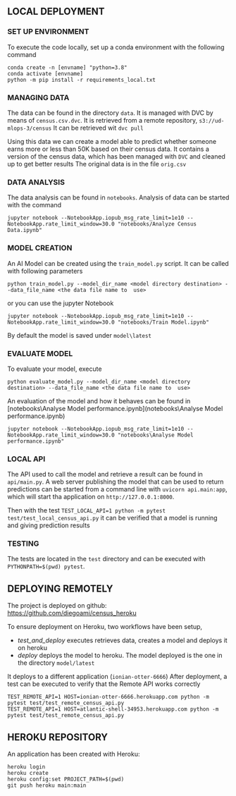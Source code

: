 ## LOCAL DEPLOYMENT

### SET UP ENVIRONMENT
To execute the code locally, set up a conda environment with the following command

```
conda create -n [envname] "python=3.8" 
conda activate [envname]
python -m pip install -r requirements_local.txt
```

### MANAGING DATA

The data can be found in the directory `data`. It is managed with DVC by means of `census.csv.dvc`.
It is retrieved from a remote repository, `s3://ud-mlops-3/census`
It can be retrieved wit `dvc pull`

Using this data we can create a model able to predict whether someone earns more or less than 50K based on their census data.
It contains a version of the census data, which has been managed with `DVC` and cleaned up to get better results
The original data is in the file `orig.csv`

### DATA ANALYSIS

The data analysis can be found in `notebooks`.
Analysis of data can be started with the command

```
jupyter notebook --NotebookApp.iopub_msg_rate_limit=1e10 --NotebookApp.rate_limit_window=30.0 "notebooks/Analyze Census Data.ipynb"
```

### MODEL CREATION

An AI Model can be created using the `train_model.py` script. It can be called with following parameters

```
python train_model.py --model_dir_name <model directory destination> --data_file_name <the data file name to  use>
```

or you can use the jupyter Notebook 

```
jupyter notebook --NotebookApp.iopub_msg_rate_limit=1e10 --NotebookApp.rate_limit_window=30.0 "notebooks/Train Model.ipynb"
```

By default the model is saved under `model\latest`

### EVALUATE MODEL

To evaluate your model, execute

```
python evaluate_model.py --model_dir_name <model directory destination> --data_file_name <the data file name to  use>
```

An evaluation of the model and how it behaves can be found in [notebooks\Analyse Model performance.ipynb](notebooks\Analyse Model performance.ipynb)

```
jupyter notebook --NotebookApp.iopub_msg_rate_limit=1e10 --NotebookApp.rate_limit_window=30.0 "notebooks\Analyse Model performance.ipynb"
```

### LOCAL API




The API used to call the model and retrieve a result can be found in `api/main.py`.
A web server publishing the model that can be used to return predictions can be started from a command line with `uvicorn api.main:app`,  
which will start tha application on `http://127.0.0.1:8000`.

Then with the test `TEST_LOCAL_API=1 python -m pytest test/test_local_census_api.py` it can be verified that a model is running and giving prediction results

### TESTING

The tests are located in the `test` directory and can be executed with `PYTHONPATH=$(pwd) pytest`.



## DEPLOYING REMOTELY

The project is deployed on github: https://github.com/diegoami/census_heroku

To ensure deployment on Heroku, two workflows have been setup,

* _test_and_deploy_ executes retrieves data, creates a model and deploys it on heroku
* _deploy_ deploys the model to heroku. The model deployed is the one in the directory `model/latest`


It deploys to a different application (`ionian-otter-6666`)
After deployment, a test can be executed to verify that the Remote API works correctly

```
TEST_REMOTE_API=1 HOST=ionian-otter-6666.herokuapp.com python -m pytest test/test_remote_census_api.py
TEST_REMOTE_API=1 HOST=atlantic-shell-34953.herokuapp.com python -m pytest test/test_remote_census_api.py
```


## HEROKU REPOSITORY

An application has been created with Heroku:


```
heroku login
heroku create
heroku config:set PROJECT_PATH=$(pwd) 
git push heroku main:main
```